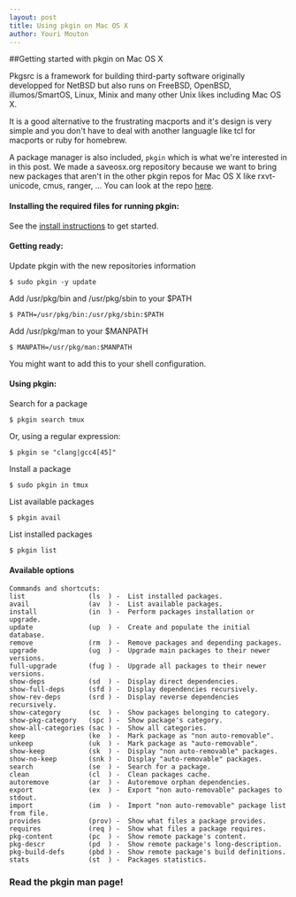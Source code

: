 ```yaml
---
layout: post
title: Using pkgin on Mac OS X
author: Youri Mouton
---
```


##Getting started with pkgin on Mac OS X

Pkgsrc is a framework for building third-party software originally developped for NetBSD but
 also runs on FreeBSD, OpenBSD, illumos/SmartOS, Linux, Minix and many other Unix likes including Mac OS X. 

It is a good alternative to the frustrating macports and it's design is very simple and you 
don't have to deal with another languagle like tcl for macports or ruby for homebrew. 

A package manager is also included, `pkgin` which is what we're interested in in this post. 
We made a saveosx.org repository because we want to bring new packages that aren't in the 
other pkgin repos for Mac OS X like rxvt-unicode, cmus, ranger, ... 
You can look at the repo [here](http://saveosx.org/packages).

#### Installing the required files for running pkgin:

See the [install instructions](http://saveosx.org/download-and-install/) to get started.

#### Getting ready:     

Update pkgin with the new repositories information     

`$ sudo pkgin -y update`

Add /usr/pkg/bin and /usr/pkg/sbin to your $PATH   

`$ PATH=/usr/pkg/bin:/usr/pkg/sbin:$PATH`     

Add /usr/pkg/man to your $MANPATH    

`$ MANPATH=/usr/pkg/man:$MANPATH`    

You might want to add this to your shell configuration.

#### Using pkgin:

Search for a package       

`$ pkgin search tmux`  

Or, using a regular expression:

`$ pkgin se "clang|gcc4[45]"`

Install a package       

`$ sudo pkgin in tmux`      

List available packages     

`$ pkgin avail`      

List installed packages      

`$ pkgin list`      

#### Available options

	Commands and shortcuts:
	list                (ls  ) -  List installed packages.
	avail               (av  ) -  List available packages.
	install             (in  ) -  Perform packages installation or upgrade.
	update              (up  ) -  Create and populate the initial database.
	remove              (rm  ) -  Remove packages and depending packages.
	upgrade             (ug  ) -  Upgrade main packages to their newer versions.
	full-upgrade        (fug ) -  Upgrade all packages to their newer versions.
	show-deps           (sd  ) -  Display direct dependencies.
	show-full-deps      (sfd ) -  Display dependencies recursively.
	show-rev-deps       (srd ) -  Display reverse dependencies recursively.
	show-category       (sc  ) -  Show packages belonging to category.
	show-pkg-category   (spc ) -  Show package's category.
	show-all-categories (sac ) -  Show all categories.
	keep                (ke  ) -  Mark package as "non auto-removable".
	unkeep              (uk  ) -  Mark package as "auto-removable".
	show-keep           (sk  ) -  Display "non auto-removable" packages.
	show-no-keep        (snk ) -  Display "auto-removable" packages.
	search              (se  ) -  Search for a package.
	clean               (cl  ) -  Clean packages cache.
	autoremove          (ar  ) -  Autoremove orphan dependencies.
	export              (ex  ) -  Export "non auto-removable" packages to stdout.
	import              (im  ) -  Import "non auto-removable" package list from file.
	provides            (prov) -  Show what files a package provides.
	requires            (req ) -  Show what files a package requires.
	pkg-content         (pc  ) -  Show remote package's content.
	pkg-descr           (pd  ) -  Show remote package's long-description.
	pkg-build-defs      (pbd ) -  Show remote package's build definitions.
	stats               (st  ) -  Packages statistics.

### Read the pkgin man page!     

